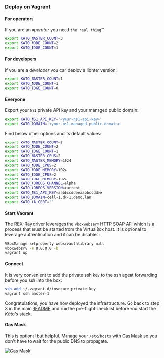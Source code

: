 ### Deploy on Vagrant

#### For operators
If you are an *operator* you need `the real thing`&trade;
```bash
export KATO_MASTER_COUNT=3
export KATO_NODE_COUNT=2
export KATO_EDGE_COUNT=1
```

#### For developers
If you are a *developer* you can deploy a lighter version:
```bash
export KATO_MASTER_COUNT=1
export KATO_NODE_COUNT=1
export KATO_EDGE_COUNT=0
```

#### Everyone
Export your `NS1` private API key and your managed public domain:
```bash
export KATO_NS1_API_KEY='<your-ns1-api-key>'
export KATO_DOMAIN='<your-ns1-managed-public-domain>'
```

Find below other options and its default values:
```bash
export KATO_MASTER_COUNT=3
export KATO_NODE_COUNT=2
export KATO_EDGE_COUNT=1
export KATO_MASTER_CPUS=2
export KATO_MASTER_MEMORY=1024
export KATO_NODE_CPUS=2
export KATO_NODE_MEMORY=1024
export KATO_EDGE_CPUS=2
export KATO_EDGE_MEMORY=1024
export KATO_COREOS_CHANNEL=alpha
export KATO_COREOS_VERSION=current
export KATO_NS1_API_KEY=aabbccddeeaabbccddee
export KATO_DOMAIN=cell-1.dc-1.demo.lan
export KATO_CA_CERT=''
```

#### Start Vagrant
The REX-Ray driver leverages the `vboxwebserv` HTTP SOAP API which is a process that must be started from the VirtualBox host. It is optional to leverage authentication and it can be disabled:

```bash
VBoxManage setproperty websrvauthlibrary null
vboxwebsrv -H 0.0.0.0 -b
vagrant up
```

#### Connect
It is very convenient to add the private ssh key to the ssh agent forwarding before you ssh into the box:

```bash
ssh-add ~/.vagrant.d/insecure_private_key
vagrant ssh master-1
```

Congratulations, you have now deployed the infrastructure. Go back to step 3 in the main [README](https://github.com/h0tbird/kato/blob/master/README.md) and run the pre-flight checklist before you start the *Káto's* stack.

#### Gas Mask

This is optional but helpful. Manage your `/etc/hosts` with [Gas Mask](http://clockwise.ee/) so you don't have to wait for the public DNS to propagate.

![Gas Mask](https://dl.dropboxusercontent.com/u/29639331/kato/gasmask_vagrant.png)
